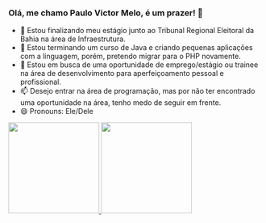 ### Olá, me chamo Paulo Victor Melo, é um prazer! 👋

- 🔭 Estou finalizando meu estágio junto ao Tribunal Regional Eleitoral da Bahia na área de Infraestrutura.
- 🌱 Estou terminando um curso de Java e criando pequenas aplicações com a linguagem, porém, pretendo migrar para o PHP novamente.
- 🤔 Estou em busca de uma oportunidade de emprego/estágio ou trainee na área de desenvolvimento para aperfeiçoamento pessoal e profissional.
- 📫 Desejo entrar na área de programação, mas por não ter encontrado uma oportunidade na área, tenho medo de seguir em frente.
- 😄 Pronouns: Ele/Dele

 <div>
  <a href="https://github.com/hipaulo">
  <img height="180em" src="https://github-readme-stats.vercel.app/api?username=hipaulo&show_icons=true&theme=dark&include_all_commits=true&count_private=true"/>
  <img height="180em" src="https://github-readme-stats.vercel.app/api/top-langs/?username=hipaulo&layout=compact&langs_count=7&theme=dark"/>
</div>

